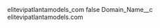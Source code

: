 <?xml version="1.0" encoding="UTF-8"?>
<CustomMetadata xmlns="http://soap.sforce.com/2006/04/metadata" xmlns:xsi="http://www.w3.org/2001/XMLSchema-instance" xmlns:xsd="http://www.w3.org/2001/XMLSchema">
    <label>elitevipatlantamodels_com</label>
    <protected>false</protected>
    <values>
        <field>Domain_Name__c</field>
        <value xsi:type="xsd:string">elitevipatlantamodels.com</value>
    </values>
</CustomMetadata>
